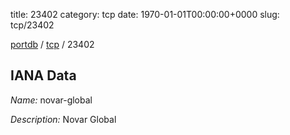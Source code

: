title: 23402
category: tcp
date: 1970-01-01T00:00:00+0000
slug: tcp/23402

[portdb](/) / [tcp](/category/tcp.html) / 23402


## IANA Data

_Name:_ novar-global

_Description:_ Novar Global

